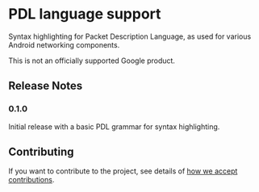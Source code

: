 # PDL language support

Syntax highlighting for Packet Description Language, as used for various Android networking
components.

This is not an officially supported Google product.

## Release Notes

### 0.1.0

Initial release with a basic PDL grammar for syntax highlighting.

## Contributing

If you want to contribute to the project, see details of
[how we accept contributions](CONTRIBUTING.md).
